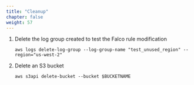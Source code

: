 ```yaml
---
title: "Cleanup"
chapter: false
weight: 57
---
```


1. Delete the log group created to test the Falco rule modification

    ```
    aws logs delete-log-group --log-group-name "test_unused_region" --region="us-west-2"
    ```

1. Delete an S3 bucket

    ```
    aws s3api delete-bucket --bucket $BUCKETNAME
    ```